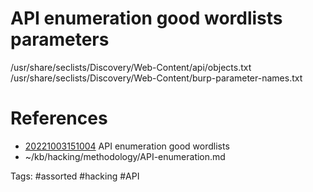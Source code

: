 # API enumeration good wordlists parameters
/usr/share/seclists/Discovery/Web-Content/api/objects.txt
/usr/share/seclists/Discovery/Web-Content/burp-parameter-names.txt

# References
- [20221003151004](/zet/20221003151004/README.md) API enumeration good wordlists
- ~/kb/hacking/methodology/API-enumeration.md

Tags:
    #assorted #hacking #API
